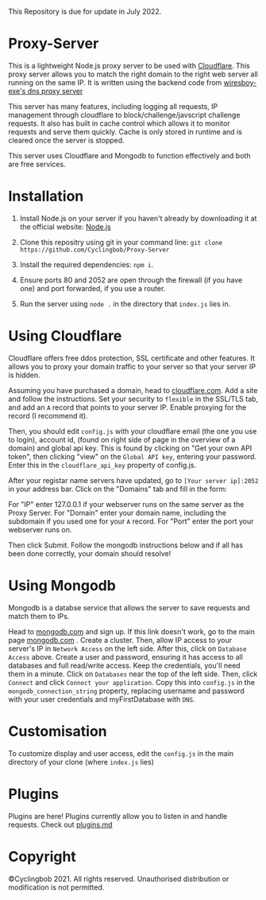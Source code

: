 This Repository is due for update in July 2022.
# Proxy-Server

This is a lightweight Node.js proxy server to be used with [Cloudflare](https://cloudflare.com "Cloudflare"). This proxy server allows you to match the right domain to the right web server all running on the same IP.
It is written using the backend code from [wiresboy-exe's dns proxy server](https://github.com/wiresboy-exe/dns "dns")

This server has many features, including logging all requests, IP management through cloudflare to block/challenge/javscript challenge requests. It also has built in cache control which allows it to monitor requests and serve them quickly. Cache is only stored in runtime and is cleared once the server is stopped.

This server uses Cloudflare and Mongodb to function effectively and both are free services.

# Installation

1) Install Node.js on your server if you haven't already by downloading it at the official website: [Node.js](https://nodejs.org "Node.js")

2) Clone this repositry using git in your command line: `git clone https://github.com/Cyclingbob/Proxy-Server`

3) Install the required dependencies: `npm i`.

4) Ensure ports 80 and 2052 are open through the firewall (if you have one) and port forwarded, if you use a router.

5) Run the server using `node .` in the directory that `index.js` lies in.

# Using Cloudflare

Cloudflare offers free ddos protection, SSL certificate and other features. It allows you to proxy your domain traffic to your server so that your server IP is hidden.

Assuming you have purchased a domain, head to [cloudflare.com](https://cloudflare.com "Cloudflare"). Add a site and follow the instructions. Set your security to `flexible` in the SSL/TLS tab, and add an `A` record that points to your server IP. Enable proxying for the record (I recommend it).

Then, you should edit `config.js` with your cloudflare email (the one you use to login), account id, (found on right side of page in the overview of a domain) and global api key. This is found by clicking on "Get your own API token", then clicking "view" on the `Global API key`, entering your password. Enter this in the `cloudflare_api_key` property of config.js.

After your registar name servers have updated, go to `[Your server ip]:2052` in your address bar. Click on the "Domains" tab and fill in the form:

For "IP" enter 127.0.0.1 if your webserver runs on the same server as the Proxy Server.
For "Domain" enter your domain name, including the subdomain if you used one for your `A` record.
For "Port" enter the port your webserver runs on.

Then click Submit. Follow the mongodb instructions below and if all has been done correctly, your domain should resolve!

# Using Mongodb

Mongodb is a databse service that allows the server to save requests and match them to IPs.

Head to [mongodb.com](https://account.mongodb.com/account "Mongodb") and sign up. If this link doesn't work, go to the main page [mongodb.com](https://mongodb.com "Mongodb") . Create a cluster. Then, allow IP access to your server's IP in `Network Access` on the left side. After this, click on `Database Access` above. Create a user and password, ensuring it has access to all databases and full read/write access. Keep the credentials, you'll need them in a minute. Click on `Databases` near the top of the left side. Then, click `Connect` and click `Connect your application`. Copy this into `config.js` in the `mongodb_connection_string` property, replacing username and password with your user credentials and myFirstDatabase with `DNS`.

# Customisation

To customize display and user access, edit the `config.js` in the main directory of your clone (where `index.js` lies)

# Plugins

Plugins are here!
Plugins currently allow you to listen in and handle requests.
Check out [plugins.md](https://github.com/Cyclingbob/Proxy-Server/blob/main/plugins.md "Plugins")

# Copyright

©Cyclingbob 2021. All rights reserved. Unauthorised distribution or modification is not permitted.
